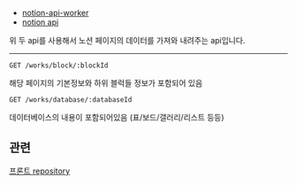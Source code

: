 - [notion-api-worker](https://github.com/splitbee/notion-api-worker)
- [notion api](https://developers.notion.com/reference/intro)

위 두 api를 사용해서 노션 페이지의 데이터를 가져와 내려주는 api입니다.

---

`GET /works/block/:blockId`

해당 페이지의 기본정보와 하위 블럭들 정보가 포함되어 있음

`GET /works/database/:databaseId`

데이터베이스의 내용이 포함되어있음 (표/보드/갤러리/리스트 등등)

## 관련
[프론트 repository](https://github.com/atheimuz/notion)
